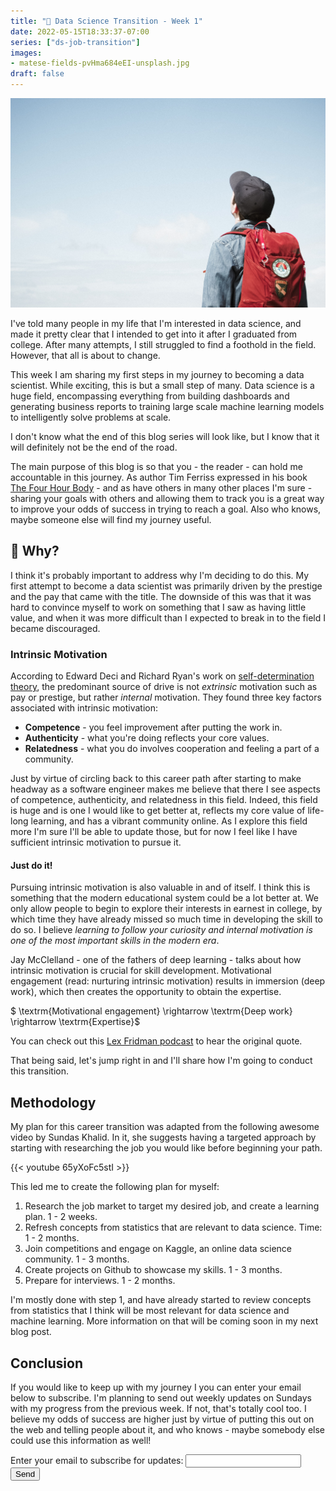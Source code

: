 ```yaml
---
title: "🎉 Data Science Transition - Week 1"
date: 2022-05-15T18:33:37-07:00
series: ["ds-job-transition"]
images: 
- matese-fields-pvHma684eEI-unsplash.jpg
draft: false
---
```

!["Anticipating the journey"](matese-fields-pvHma684eEI-unsplash.jpg)

I've told many people in my life that I'm interested in data science, and made it pretty clear that I intended to get into it after I graduated from college. After many attempts, I still struggled to find a foothold in the field. However, that all is about to change.

This week I am sharing my first steps in my journey to becoming a data scientist. While exciting, this is but a small step of many. Data science is a huge field, encompassing everything from building dashboards and generating business reports to training large scale machine learning models to intelligently solve problems at scale.

I don't know what the end of this blog series will look like, but I know that it will definitely not be the end of the road.

The main purpose of this blog is so that you - the reader - can hold me accountable in this journey. As author Tim Ferriss expressed in his book [The Four Hour Body](https://www.amazon.com/4-Hour-Body-Uncommon-Incredible-Superhuman/dp/0307704610) - and as have others in many other places I'm sure - sharing your goals with others and allowing them to track you is a great way to improve your odds of success in trying to reach a goal. Also who knows, maybe someone else will find my journey useful.

## 🤔 Why?

I think it's probably important to address why I'm deciding to do this. My first attempt to become a data scientist was primarily driven by the prestige and the pay that came with the title. The downside of this was that it was hard to convince myself to work on something that I saw as having little value, and when it was more difficult than I expected to break in to the field I became discouraged.

### Intrinsic Motivation

According to Edward Deci and Richard Ryan's work on [self-determination theory](https://en.wikipedia.org/wiki/Self-determination_theory), the predominant source of drive is not *extrinsic* motivation such as pay or prestige, but rather *internal* motivation. They found three key factors associated with intrinsic motivation:

- **Competence** - you feel improvement after putting the work in.
- **Authenticity** - what you're doing reflects your core values.
- **Relatedness** - what you do involves cooperation and feeling a part of a community.

Just by virtue of circling back to this career path after starting to make headway as a software engineer makes me believe that there I see aspects of competence, authenticity, and relatedness in this field. Indeed, this field is huge and is one I would like to get better at, reflects my core value of life-long learning, and has a vibrant community online. As I explore this field more I'm sure I'll be able to update those, but for now I feel like I have sufficient intrinsic motivation to pursue it.

#### Just do it!

Pursuing intrinsic motivation is also valuable in and of itself. I think this is something that the modern educational system could be a lot better at. We only allow people to begin to explore their interests in earnest in college, by which time they have already missed so much time in developing the skill to do so. I believe *learning to follow your curiosity and internal motivation is one of the most important skills in the modern era*.

Jay McClelland - one of the fathers of deep learning - talks about how intrinsic motivation is crucial for skill development. Motivational engagement (read: nurturing intrinsic motivation) results in immersion (deep work), which then creates the opportunity to obtain the expertise.

$ \textrm{Motivational engagement} \rightarrow \textrm{Deep work} \rightarrow \textrm{Expertise}$

You can check out this [Lex Fridman podcast](https://overcast.fm/+eZyDNBwGQ/2:10:53) to hear the original quote.

That being said, let's jump right in and I'll share how I'm going to conduct this transition.

## Methodology

My plan for this career transition was adapted from the following awesome video by Sundas Khalid. In it, she suggests having a targeted approach by starting with researching the job you would like before beginning your path.

{{< youtube 65yXoFc5stI >}}

This led me to create the following plan for myself:

1. Research the job market to target my desired job, and create a learning plan. 1 - 2 weeks.
2. Refresh concepts from statistics that are relevant to data science. Time: 1 - 2 months.
3. Join competitions and engage on Kaggle, an online data science community. 1 - 3 months.
4. Create projects on Github to showcase my skills. 1 - 3 months.
5. Prepare for interviews. 1 - 2 months.

I'm mostly done with step 1, and have already started to review concepts from statistics that I think will be most relevant for data science and machine learning. More information on that will be coming soon in my next blog post.

## Conclusion

If you would like to keep up with my journey I you can enter your email below to subscribe. I'm planning to send out weekly updates on Sundays with my progress from the previous week. If not, that's totally cool too. I believe my odds of success are higher just by virtue of putting this out on the web and telling people about it, and who knows - maybe somebody else could use this information as well!

<form
  action="https://formspree.io/f/xwkadlba"
  method="POST"
>
  <label>
    Enter your email to subscribe for updates:
    <input type="email" name="email">
  </label>
  <!-- your other form fields go here -->
  <button type="submit">Send</button>
</form>
